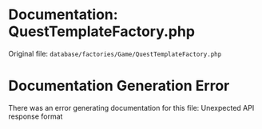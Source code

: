 # Documentation: QuestTemplateFactory.php

Original file: `database/factories/Game/QuestTemplateFactory.php`

# Documentation Generation Error

There was an error generating documentation for this file: Unexpected API response format
